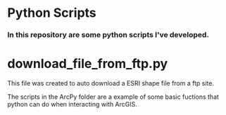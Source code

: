 Python Scripts
====================

### In this repository are some python scripts I've developed.

# download_file_from_ftp.py
This file was created to auto download a ESRI shape file from a ftp site.

The scripts in the ArcPy folder are a example of some basic fuctions that python
can do when interacting with ArcGIS.

